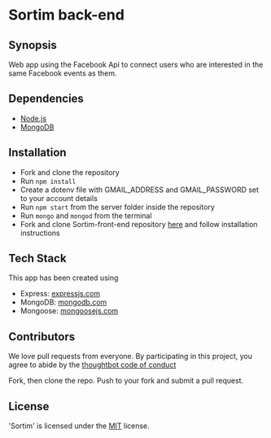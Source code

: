 # Sortim back-end

## Synopsis

Web app using the Facebook Api to connect users who are interested in the same Facebook events as them.

## Dependencies

- [Node.js](https://nodejs.org/en)
- [MongoDB](https://www.mongodb.com/)

## Installation

- Fork and clone the repository
- Run `npm install`
- Create a dotenv file with GMAIL_ADDRESS and GMAIL_PASSWORD set to your account details
- Run `npm start` from the server folder inside the repository
- Run `mongo` and `mongod` from the terminal
- Fork and clone Sortim-front-end repository [here](https://github.com/annacollins85/Sortim-front-end) and follow installation instructions

## Tech Stack

This app has been created using

- Express: [expressjs.com](https://expressjs.com/)
- MongoDB: [mongodb.com](https://www.mongodb.com/)
- Mongoose: [mongoosejs.com](http://mongoosejs.com/)


## Contributors

We love pull requests from everyone. By participating in this project, you agree to abide by the [thoughtbot code of conduct](https://thoughtbot.com/open-source-code-of-conduct)

Fork, then clone the repo. Push to your fork and submit a pull request.


## License

'Sortim' is licensed under the [MIT](http://www.opensource.org/licenses/mit-license.php) license.
